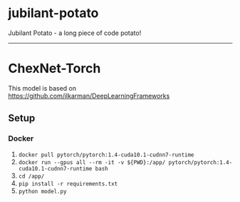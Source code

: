 # jubilant-potato
Jubilant Potato - a long piece of code potato!

______

# ChexNet-Torch

This model is based on https://github.com/ilkarman/DeepLearningFrameworks


## Setup

### Docker

1. `docker pull pytorch/pytorch:1.4-cuda10.1-cudnn7-runtime`
2. `docker run --gpus all --rm -it -v ${PWD}:/app/ pytorch/pytorch:1.4-cuda10.1-cudnn7-runtime bash`
3. `cd /app/`
4. `pip install -r requirements.txt`
5. `python model.py`
